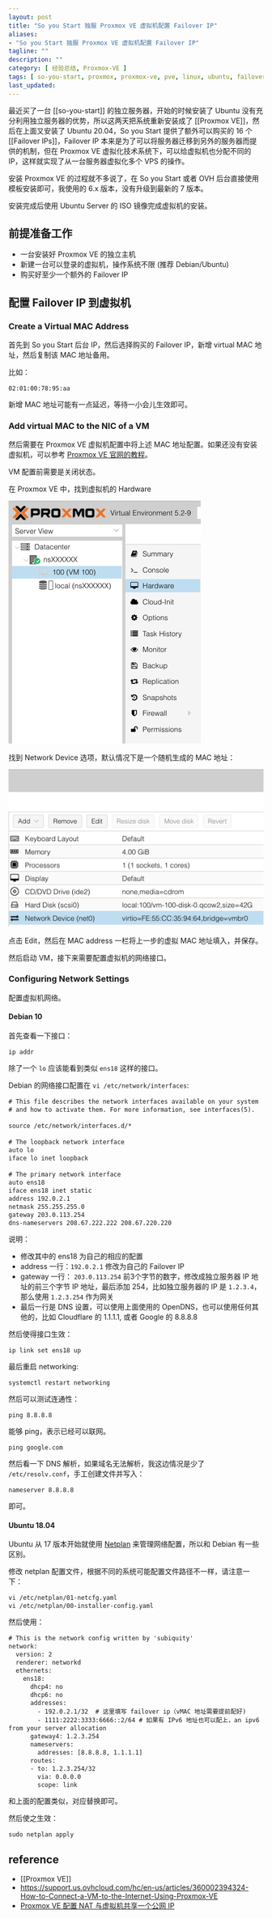```yaml
---
layout: post
title: "So you Start 独服 Proxmox VE 虚拟机配置 Failover IP"
aliases: 
- "So you Start 独服 Proxmox VE 虚拟机配置 Failover IP"
tagline: ""
description: ""
category: [ 经验总结, Proxmox-VE ]
tags: [ so-you-start, proxmox, proxmox-ve, pve, linux, ubuntu, failover-ip, network, ip ]
last_updated:
---
```


最近买了一台 [[so-you-start]] 的独立服务器，开始的时候安装了 Ubuntu 没有充分利用独立服务器的优势，所以这两天把系统重新安装成了 [[Proxmox VE]]，然后在上面又安装了 Ubuntu 20.04，So you Start 提供了额外可以购买的 16 个 [[Failover IPs]]，Failover IP 本来是为了可以将服务器迁移到另外的服务器而提供的机制，但在 Proxmox VE 虚拟化技术系统下，可以给虚拟机也分配不同的 IP，这样就实现了从一台服务器虚拟化多个 VPS 的操作。

安装 Proxmox VE 的过程就不多说了，在 So you Start 或者 OVH 后台直接使用模板安装即可，我使用的 6.x 版本，没有升级到最新的 7 版本。

安装完成后使用 Ubuntu Server 的 ISO 镜像完成虚拟机的安装。

## 前提准备工作

- 一台安装好 Proxmox VE 的独立主机
- 新建一台可以登录的虚拟机，操作系统不限 (推荐 Debian/Ubuntu)
- 购买好至少一个额外的 Failover IP


## 配置 Failover IP 到虚拟机


### Create a Virtual MAC Address
首先到 So you Start 后台 IP，然后选择购买的 Failover IP，新增 virtual MAC 地址，然后复制该 MAC 地址备用。

比如：

    02:01:00:78:95:aa

新增 MAC 地址可能有一点延迟，等待一小会儿生效即可。

### Add virtual MAC to the NIC of a VM
然后需要在 Proxmox VE 虚拟机配置中将上述 MAC 地址配置。如果还没有安装虚拟机，可以参考 [Proxmox VE 官网的教程](https://pve.proxmox.com/wiki/Qemu/KVM_Virtual_Machines)。

VM 配置前需要是关闭状态。

在 Proxmox VE 中，找到虚拟机的 Hardware 

![](/assets/proxmox-ve-vm-hardward-20211019134831.png)

找到 Network Device 选项，默认情况下是一个随机生成的 MAC 地址：

![](/assets/proxmox-ve-vm-network-device-20211019134924.png)

点击 Edit，然后在 MAC address 一栏将上一步的虚拟 MAC 地址填入，并保存。

然后启动 VM，接下来需要配置虚拟机的网络接口。

### Configuring Network Settings
配置虚拟机网络。

#### Debian 10

首先查看一下接口：

    ip addr

除了一个 `lo` 应该能看到类似 `ens18` 这样的接口。

Debian 的网络接口配置在 `vi /etc/network/interfaces`:

```
# This file describes the network interfaces available on your system
# and how to activate them. For more information, see interfaces(5).

source /etc/network/interfaces.d/*

# The loopback network interface
auto lo
iface lo inet loopback

# The primary network interface
auto ens18
iface ens18 inet static
address 192.0.2.1
netmask 255.255.255.0
gateway 203.0.113.254
dns-nameservers 208.67.222.222 208.67.220.220
```

说明：

- 修改其中的 ens18 为自己的相应的配置
- address 一行：`192.0.2.1` 修改为自己的 Failover IP
- gateway 一行： `203.0.113.254` 前3个字节的数字，修改成独立服务器 IP 地址的前三个字节 IP 地址，最后添加 254，比如独立服务器的 IP 是 `1.2.3.4`，那么使用 `1.2.3.254` 作为网关
- 最后一行是 DNS 设置，可以使用上面使用的 OpenDNS，也可以使用任何其他的，比如 Cloudflare 的 1.1.1.1, 或者 Google 的 8.8.8.8

然后使得接口生效：

    ip link set ens18 up

最后重启 networking:

    systemctl restart networking

然后可以测试连通性：

    ping 8.8.8.8

能够 ping，表示已经可以联网。

    ping google.com

然后看一下 DNS 解析，如果域名无法解析，我这边情况是少了 `/etc/resolv.conf`，手工创建文件并写入：

    nameserver 8.8.8.8

即可。

#### Ubuntu 18.04
Ubuntu 从 17 版本开始就使用 [Netplan](https://netplan.io/) 来管理网络配置，所以和 Debian 有一些区别。

修改 netplan 配置文件，根据不同的系统可能配置文件路径不一样，请注意一下：

    vi /etc/netplan/01-netcfg.yaml
    vi /etc/netplan/00-installer-config.yaml

然后使用：

```
# This is the network config written by 'subiquity'
network:
  version: 2
  renderer: networkd
  ethernets:
    ens18:
      dhcp4: no
      dhcp6: no
      addresses:
        - 192.0.2.1/32  # 这里填写 failover ip（vMAC 地址需要提前配好)
        - 1111:2222:3333:6666::2/64 # 如果有 IPv6 地址也可以配上，an ipv6 from your server allocation
      gateway4: 1.2.3.254
      nameservers:
        addresses: [8.8.8.8, 1.1.1.1]
      routes:
      - to: 1.2.3.254/32
        via: 0.0.0.0
        scope: link
```

和上面的配置类似，对应替换即可。

然后使之生效：

    sudo netplan apply


## reference

- [[Proxmox VE]]
- <https://support.us.ovhcloud.com/hc/en-us/articles/360002394324-How-to-Connect-a-VM-to-the-Internet-Using-Proxmox-VE>
- [Proxmox VE 配置 NAT 与虚拟机共享一个公网 IP](/post/2021/10/proxmox-ve-config-nat-vm-use-same-public-ip.html)